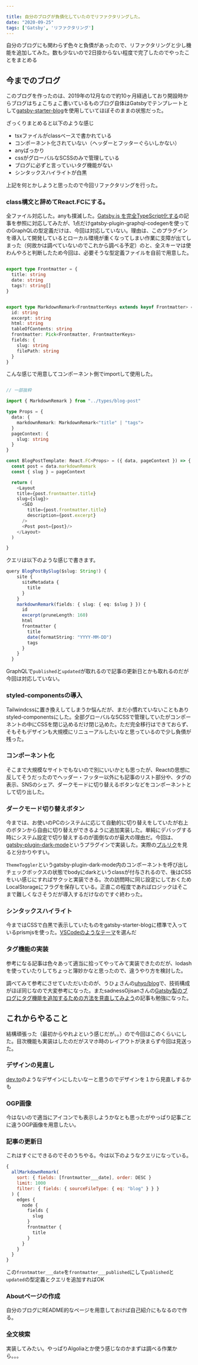 ```yaml
---

title: 自分のブログが負債化していたのでリファクタリングした。
date: "2020-09-25"
tags: ['Gatsby', 'リファクタリング']
---
```


自分のブログにも関わらず色々と負債があったので、リファクタリングと少し機能を追加してみた。数も少ないので2日掛からない程度で完了したのでやったことをまとめる

## 今までのブログ

このブログを作ったのは、2019年の12月なので約10ヶ月経過しており開設時からブログはちょこちょこ書いているものブログ自体はGatsbyでテンプレートとして[gatsby-starter-blog](https://github.com/gatsbyjs/gatsby-starter-blog)を使用していてほぼそのままの状態だった。

ざっくりまとめると以下のような感じ

- tsxファイルがclassベースで書かれている
- コンポーネント化されていない（ヘッダーとフッターぐらいしかない）
- anyばっかり
- cssがグローバルなSCSSのみで管理している
- ブログに必ずと言っていいタグ機能がない
- シンタックスハイライトが白黒

上記を何とかしようと思ったので今回リファクタリングを行った。


### class構文と辞めてReact.FCにする。

全ファイル対応した。anyも撲滅した。[Gatsby.js を完全TypeScript化する](https://qiita.com/Takepepe/items/144209f860fbe4d5e9bb)の記事を参照に対応してみたが、1点だけgatsby-plugin-graphql-codegenを使ってのGraphQLの型定義だけは、今回は対応していない。理由は、このプラグインを導入して開発しているとローカル環境が重くなってしまい作業に支障が出てしまった（何故かは調べていないのでこれから調べる予定）のと、全スキーマは使わんやろと判断したため今回は、必要そうな型定義ファイルを自前で用意した。

```TypeScript

export type Frontmatter = {
  title: string
  date: string
  tags?: string[]
}


export type MarkdownRemark<FrontmatterKeys extends keyof Frontmatter> = {
  id: string
  excerpt: string
  html: string
  tableOfContents: string
  frontmatter: Pick<Frontmatter, FrontmatterKeys>
  fields: {
    slug: string
    filePath: string
  }
}

```

こんな感じで用意してコンポーネント側でimportして使用した。

```TypeScript

// 一部抜粋

import { MarkdownRemark } from "../types/blog-post"

type Props = {
  data: {
    markdownRemark: MarkdownRemark<"title" | "tags">
  }
  pageContext: {
    slug: string
  }
}

const BlogPostTemplate: React.FC<Props> = ({ data, pageContext }) => {
  const post = data.markdownRemark
  const { slug } = pageContext

  return (
    <Layout
    title={post.frontmatter.title}
    slug={slug}>
      <SEO
        title={post.frontmatter.title}
        description={post.excerpt}
      />
      <Post post={post}/>
    </Layout>
  )

}

```

クエリは以下のような感じで書きます。


```TypeScript
query BlogPostBySlug($slug: String!) {
    site {
      siteMetadata {
        title
      }
    }
    markdownRemark(fields: { slug: { eq: $slug } }) {
      id
      excerpt(pruneLength: 160)
      html
      frontmatter {
        title
        date(formatString: "YYYY-MM-DD")
        tags
      }
    }
  }

```

GraphQLで```published```と```updated```が取れるので記事の更新日とかも取れるのだが今回は対応していない。

### styled-componentsの導入

Tailwindcssに置き換えしてしまうか悩んだが、まだ小慣れていないこともありstyled-componentsにした。全部グローバルなSCSSで管理していたがコンポーネントの中にCSSを閉じ込めるだけ閉じ込めた。ただ完全移行はできておらず、そもそもデザインも大規模にリニューアルしたいなと思っているので少し負債が残った。

### コンポーネント化

そこまで大規模なサイトでもないので別にいいかとも思ったが、Reactの思想に反してそうだったのでヘッダー・フッター以外にも記事のリスト部分や、タグの表示、SNSのシェア、ダークモードに切り替えるボタンなどをコンポーネントとして切り出した。

### ダークモード切り替えボタン

今までは、お使いのPCのシステムに応じて自動的に切り替えをしていたが右上のボタンから自由に切り替えができるように追加実装した。単純にデバッグする時にシステム設定で切り替えするのが面倒なのが最大の理由だ。今回は、[gatsby-plugin-dark-mode](https://www.gatsbyjs.com/plugins/gatsby-plugin-dark-mode/)というプラグインで実装した。実際の[プルリク](https://github.com/ryokatsuse/ryokatsuse_web/pull/17/files)を見ると分かりやすい。

```ThemeToggler```というgatsby-plugin-dark-mode内のコンポーネントを呼び出しチェックボックスの状態でbodyにdarkというclassが付与されるので、後はCSSをいい感じにすればサクッと実装できる。次の訪問時に同じ設定にしておくためLocalStorageにフラグを保存している。正直この程度であればロジックはそこまで難しくなさそうだが導入するだけなのですぐ終わった。

### シンタックスハイライト

今まではCSSで白黒で表示していたものをgatsby-starter-blogに標準で入っているprismjsを使った。[VSCodeのようなテーマ](https://github.com/PrismJS/prism-themes/blob/master/themes/prism-vsc-dark-plus.css)を選んだ

### タグ機能の実装

参考になる記事は色々あって適当に拾ってやってみて実装できたのだが、lodashを使っていたりしてちょっと簿妙かなと思ったので、違うやり方を検討した。

調べてみて参考にさせていただいたのが、うひょさんの[uhyo/blog](https://blog.uhy.ooo/)で、技術構成がほぼ同じなので大変参考になった。またsadnessOjisanさんの[Gatsby製のブログにタグ機能を追加するための方法を見直してみよう](https://blog.ojisan.io/gatsby-create-tag)の記事も勉強になった。

## これからやること

結構頑張った（最初からやれよという感じだが。。）ので今回はこのくらいにした。目次機能も実装はしたのだがスマホ時のレイアウトが決まらず今回は見送った。

### デザインの見直し

[dev.to](dev.to)のようなデザインにしたいなーと思うのでデザインを１から見直しするかも

### OGP画像

今はないので適当にアイコンでも表示しようかなとも思ったがやっぱり記事ごとに違うOGP画像を用意したい。

### 記事の更新日

これはすぐにできるのでそのうちやる。今は以下のようなクエリになっている。

```javascript
{
  allMarkdownRemark(
    sort: { fields: [frontmatter___date], order: DESC }
    limit: 1000
    filter: { fields: { sourceFileType: { eq: "blog" } } }
  ) {
    edges {
      node {
        fields {
          slug
        }
        frontmatter {
          title
        }
      }
    }
  }
}

```

この```frontmatter___date```を```frontmatter___published```にして```published```と```updated```の型定義とクエリを追加すればOK

### Aboutページの作成

自分のブログにREADME的なページを用意しておけば自己紹介にもなるので作る。

### 全文検索

実装してみたい。やっぱりAlgoliaとか使う感じなのかまずは調べる作業から。。。
















